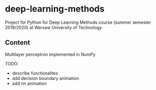 # deep-learning-methods

Project for Python for Deep Learning Methods course (summer semester 2019/2020) at Warsaw University of Technology.

## Content

Multilayer perceptron implemented in NumPy

TODO:
* describe functionalites
* add decision boundary animation
* add nn animation
